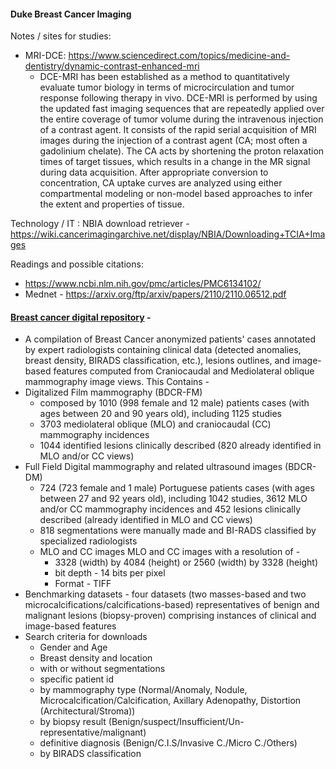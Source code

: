 #### Duke Breast Cancer Imaging

Notes / sites for studies:
- MRI-DCE: https://www.sciencedirect.com/topics/medicine-and-dentistry/dynamic-contrast-enhanced-mri
  - DCE-MRI has been established as a method to quantitatively evaluate tumor biology in terms of microcirculation and tumor response following therapy in vivo. DCE-MRI is performed by using the updated fast imaging sequences that are repeatedly applied over the entire coverage of tumor volume during the intravenous injection of a contrast agent. It consists of the rapid serial acquisition of MRI images during the injection of a contrast agent (CA; most often a gadolinium chelate). The CA acts by shortening the proton relaxation times of target tissues, which results in a change in the MR signal during data acquisition. After appropriate conversion to concentration, CA uptake curves are analyzed using either compartmental modeling or non-model based approaches to infer the extent and properties of tissue.

Technology / IT : 
NBIA download retriever - https://wiki.cancerimagingarchive.net/display/NBIA/Downloading+TCIA+Images

Readings and possible citations:
- https://www.ncbi.nlm.nih.gov/pmc/articles/PMC6134102/
- Mednet - https://arxiv.org/ftp/arxiv/papers/2110/2110.06512.pdf

#### [Breast cancer digital repository](https://bcdr.eu/) - 
- A compilation of Breast Cancer anonymized patients' cases annotated by expert radiologists containing clinical data (detected anomalies, breast density, BIRADS classification, etc.), lesions outlines, and image-based features computed from Craniocaudal and Mediolateral oblique mammography image views. This Contains - 
- Digitalized Film mammography (BDCR-FM)
  - composed by 1010 (998 female and 12 male) patients cases (with ages between 20 and 90 years old), including 1125 studies
  - 3703 mediolateral oblique (MLO) and craniocaudal (CC) mammography incidences 
  - 1044 identified lesions clinically described (820 already identified in MLO and/or CC views)
- Full Field Digital mammography and related ultrasound images (BDCR-DM)
  - 724 (723 female and 1 male) Portuguese patients cases (with ages between 27 and 92 years old), including 1042 studies, 3612 MLO and/or CC mammography incidences and 452 lesions clinically described (already identified in MLO and CC views)
  - 818 segmentations were manually made and BI-RADS classified by specialized radiologists
  - MLO and CC images MLO and CC images with a resolution of - 
    - 3328 (width) by 4084 (height) or 2560 (width) by 3328 (height) 
    - bit depth - 14 bits per pixel
    - Format - TIFF
- Benchmarking datasets - four datasets (two masses-based and two microcalcifications/calcifications-based) representatives of benign and malignant lesions (biopsy-proven) comprising instances of clinical and image-based features
- Search criteria for downloads
  - Gender and Age 
  - Breast density and location
  - with or without segmentations
  - specific patient id
  - by mammography type (Normal/Anomaly, Nodule, Microcalcification/Calcification, Axillary Adenopathy, Distortion (Architectural/Stroma))
  - by biopsy result (Benign/suspect/Insufficient/Un-representative/malignant)
  - definitive diagnosis (Benign/C.I.S/Invasive C./Micro C./Others)
  - by BIRADS classification 

